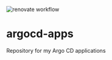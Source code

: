 ![renovate workflow](https://github.com/steled/argocd-apps/actions/workflows/renovate.yml/badge.svg)

# argocd-apps

Repository for my Argo CD applications
